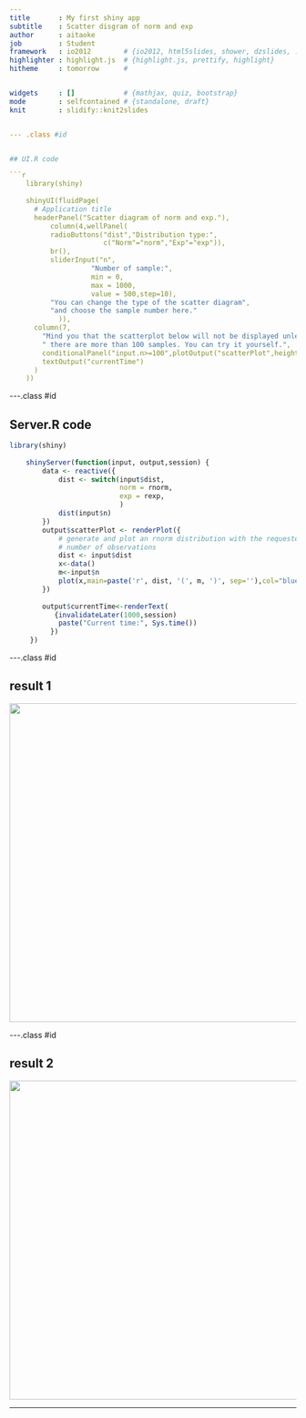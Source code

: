 ```yaml
---
title       : My first shiny app
subtitle    : Scatter disgram of norm and exp
author      : aitaoke
job         : Student
framework   : io2012        # {io2012, html5slides, shower, dzslides, ...}
highlighter : highlight.js  # {highlight.js, prettify, highlight}
hitheme     : tomorrow      # 


widgets     : []            # {mathjax, quiz, bootstrap}
mode        : selfcontained # {standalone, draft}
knit        : slidify::knit2slides


--- .class #id


## UI.R code

```r
    library(shiny)
    
    shinyUI(fluidPage(
      # Application title
      headerPanel("Scatter diagram of norm and exp."),
          column(4,wellPanel(
          radioButtons("dist","Distribution type:",
                       c("Norm"="norm","Exp"="exp")),
          br(),   
          sliderInput("n", 
                    "Number of sample:", 
                    min = 0, 
                    max = 1000, 
                    value = 500,step=10),
          "You can change the type of the scatter diagram",
          "and choose the sample number here."
            )),
      column(7,  
        "Mind you that the scatterplot below will not be displayed unless",
        " there are more than 100 samples. You can try it yourself.",
        conditionalPanel("input.n>=100",plotOutput("scatterPlot",height=400)),
        textOutput("currentTime")
      )
    ))
```



---.class #id

## Server.R code 


```r
library(shiny)
    
    shinyServer(function(input, output,session) {
        data <- reactive({
            dist <- switch(input$dist,
                           norm = rnorm,
                           exp = rexp,
                           )
            dist(input$n)
        })
        output$scatterPlot <- renderPlot({     
            # generate and plot an rnorm distribution with the requested
            # number of observations
            dist <- input$dist
            x<-data()
            m<-input$n
            plot(x,main=paste('r', dist, '(', m, ')', sep=''),col="blue")
        })
        
        output$currentTime<-renderText(
           {invalidateLater(1000,session)
            paste("Current time:", Sys.time())
          })
     })
```

---.class #id


## result 1

<div style='text-align: center;'>
    <img height='560' src='shiny.png' />
</div>

---.class #id

## result 2

<div style='text-align: center;'>
    <img height='560' src='shiny2.png' />
</div>

---
```

